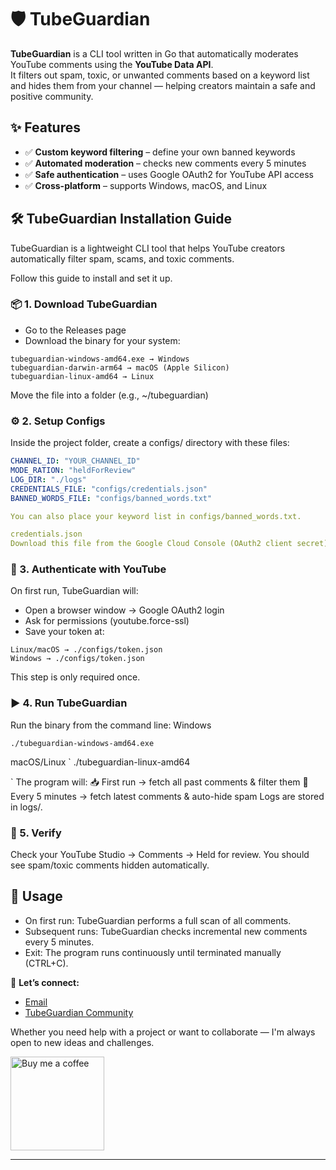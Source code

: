 # 🛡️ TubeGuardian

**TubeGuardian** is a CLI tool written in Go that automatically moderates YouTube comments using the **YouTube Data API**.  
It filters out spam, toxic, or unwanted comments based on a keyword list and hides them from your channel — helping creators maintain a safe and positive community.  

## ✨ Features
- ✅ **Custom keyword filtering** – define your own banned keywords  
- ✅ **Automated moderation** – checks new comments every 5 minutes  
- ✅ **Safe authentication** – uses Google OAuth2 for YouTube API access  
- ✅ **Cross-platform** – supports Windows, macOS, and Linux  

## 🛠️ TubeGuardian Installation Guide
TubeGuardian is a lightweight CLI tool that helps YouTube creators automatically filter spam, scams, and toxic comments.

Follow this guide to install and set it up.

### 📦 1. Download TubeGuardian
- Go to the Releases page
- Download the binary for your system:
```
tubeguardian-windows-amd64.exe → Windows
tubeguardian-darwin-arm64 → macOS (Apple Silicon)
tubeguardian-linux-amd64 → Linux
```
Move the file into a folder (e.g., ~/tubeguardian)

### ⚙️ 2. Setup Configs
Inside the project folder, create a configs/ directory with these files:
```yaml
CHANNEL_ID: "YOUR_CHANNEL_ID"
MODE_RATION: "heldForReview"
LOG_DIR: "./logs"
CREDENTIALS_FILE: "configs/credentials.json"
BANNED_WORDS_FILE: "configs/banned_words.txt"

You can also place your keyword list in configs/banned_words.txt.

credentials.json
Download this file from the Google Cloud Console (OAuth2 client secret).
```

### 🔑 3. Authenticate with YouTube
On first run, TubeGuardian will:
- Open a browser window → Google OAuth2 login
- Ask for permissions (youtube.force-ssl)
- Save your token at:
```
Linux/macOS → ./configs/token.json
Windows → ./configs/token.json
```
This step is only required once.

### ▶️ 4. Run TubeGuardian
Run the binary from the command line:
Windows
```
./tubeguardian-windows-amd64.exe
```
macOS/Linux
`
./tubeguardian-linux-amd64

`
The program will:
📥 First run → fetch all past comments & filter them
🔄 Every 5 minutes → fetch latest comments & auto-hide spam
Logs are stored in logs/.

### 🧪 5. Verify
Check your YouTube Studio → Comments → Held for review.
You should see spam/toxic comments hidden automatically.


## 📖 Usage
- On first run: TubeGuardian performs a full scan of all comments.
- Subsequent runs: TubeGuardian checks incremental new comments every 5 minutes.
- Exit: The program runs continuously until terminated manually (CTRL+C).


🔗 **Let’s connect:**
- [Email](mailto:gigacoderx@gmail.com)
- [TubeGuardian Community](https://www.reddit.com/r/TubeGuardian/)

Whether you need help with a project or want to collaborate — I'm always open to new ideas and challenges.

<a href="https://ko-fi.com/lunar_flowing">
  <img src="https://cdn.ko-fi.com/cdn/kofi3.png?v=6" width="150" alt="Buy me a coffee">
</a>

---